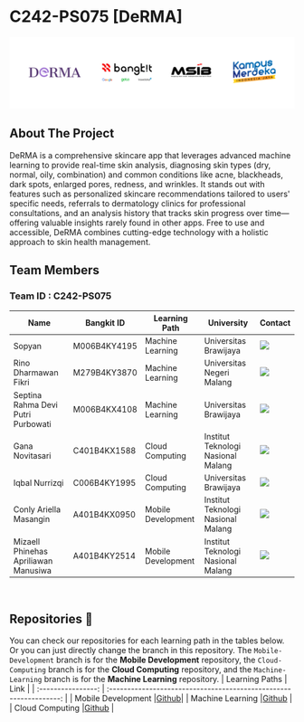 # C242-PS075 [DeRMA]

<p align="center">
  <img src="assets/Github Background.png">
</p>


## About The Project

DeRMA is a comprehensive skincare app that leverages advanced machine learning to provide real-time skin analysis, diagnosing skin types (dry, normal, oily, combination) and common conditions like acne, blackheads, dark spots, enlarged pores, redness, and wrinkles. It stands out with features such as personalized skincare recommendations tailored to users' specific needs, referrals to dermatology clinics for professional consultations, and an analysis history that tracks skin progress over time—offering valuable insights rarely found in other apps. Free to use and accessible, DeRMA combines cutting-edge technology with a holistic approach to skin health management.

## Team Members

### Team ID : C242-PS075  

| Name                                   | Bangkit ID   | Learning Path        | University                          | Contact                                                                                                                                                                                           |
| -------------------------------------- | ------------ | ------------------   | ----------------------------------  | --------------------------------------------------------------------------------------------------------------------------------------------------------------------------------------------------- |
| Sopyan                                 | M006B4KY4195 | Machine Learning     | Universitas Brawijaya               | <a href="https://www.linkedin.com/in/sopyaannn"><img src="https://img.shields.io/badge/LinkedIn-0077B5?style=for-the-badge&logo=linkedin&logoColor=white" /></a>                            |
| Rino Dharmawan Fikri                   | M279B4KY3870 | Machine Learning     | Universitas Negeri Malang           | <a href="https://www.linkedin.com/in/rino-dharmawan-fikri-815778289"><img src="https://img.shields.io/badge/LinkedIn-0077B5?style=for-the-badge&logo=linkedin&logoColor=white" /></a>                            |
| Septina Rahma Devi Putri Purbowati     | M006B4KX4108 | Machine Learning     | Universitas Brawijaya               | <a href="https://www.linkedin.com/in/septianarahmadevi"><img src="https://img.shields.io/badge/LinkedIn-0077B5?style=for-the-badge&logo=linkedin&logoColor=white" /></a> |
| Gana Novitasari                        | C401B4KX1588 | Cloud Computing      | Institut Teknologi Nasional Malang  | <a href="https://www.linkedin.com/in/gana-novitasari-841b682a0"><img src="https://img.shields.io/badge/LinkedIn-0077B5?style=for-the-badge&logo=linkedin&logoColor=white" /></a>                            |
| Iqbal Nurrizqi                         | C006B4KY1995 | Cloud Computing      | Universitas Brawijaya               | <a href="https://www.linkedin.com/in/iqbal-nurrizqi"><img src="https://img.shields.io/badge/LinkedIn-0077B5?style=for-the-badge&logo=linkedin&logoColor=white" /></a>                            |
| Conly Ariella Masangin                 | A401B4KX0950 | Mobile Development   | Institut Teknologi Nasional Malang  | <a href="https://www.linkedin.com/in/conly-ariella23"><img src="https://img.shields.io/badge/LinkedIn-0077B5?style=for-the-badge&logo=linkedin&logoColor=white" /></a>                            |
| Mizaell Phinehas Apriliawan Manusiwa   | A401B4KY2514 | Mobile Development   | Institut Teknologi Nasional Malang  | <a href="https://www.linkedin.com/in/mizaell-tech"><img src="https://img.shields.io/badge/LinkedIn-0077B5?style=for-the-badge&logo=linkedin&logoColor=white" /></a>                            |

<br>

## Repositories 📁
You can check our repositories for each learning path in the tables below. Or you can just directly change the branch in this repository. The `Mobile-Development` branch is for the **Mobile Development** repository, the `Cloud-Computing` branch is for the **Cloud Computing** repository, and the `Machine-Learning` branch is for the **Machine Learning** repository.
|   Learning Paths   |                                Link                                |
| :----------------: | :----------------------------------------------------------------: |
| Mobile Development |[Github](https://github.com/iqbalnurrizqi/Bangkit-Capstone/tree/Mobile-Development)|
|  Machine Learning  |[Github](https://github.com/iqbalnurrizqi/Bangkit-Capstone/tree/Machine-Learning)  |
|   Cloud Computing  |[Github](https://github.com/iqbalnurrizqi/Bangkit-Capstone/tree/Cloud-Computing)   |
